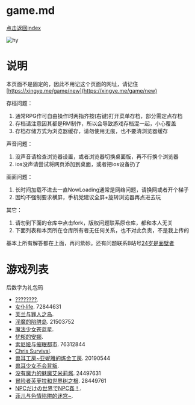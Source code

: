 

# game.md

[点击返回index](https://arcxingye.github.io/)

![hy](https://count.getloli.com/get/@hy)

# 说明
本页面不是固定的，因此不用记这个页面的网址，请记住[https://xingye.me/game/new](https://xingye.me/game/new)

存档问题：
1. 通常RPG作可自由操作时两指齐按(右键)打开菜单存档，部分需定点存档
2. 存档请注意因其都是RM制作，所以会导致游戏存档混一起，小心覆盖
3. 存档存储方式为浏览器缓存，请勿使用无痕，也不要清浏览器缓存

声音问题：
1. 没声音请检查浏览器设置，或者浏览器切换桌面版，再不行换个浏览器
2. ios没声请尝试将网页添加到桌面，或者把ios设备扔了

画面问题：
1. 长时间加载不进去一直NowLoading通常是网络问题，请换网或者开个梯子
2. 因均不强制要求横屏，手机党建议全屏+旋转浏览器再点进去玩

其它：
1. 请勿到下面的仓库中点击fork，版权问题联系原仓库，都和本人无关
2. 下面列表和本页所在仓库所有者无任何关系，也不对此负责，不是我上传的

基本上所有解答都在上面，再问紫砂。还有问题联系B站号[24岁是面壁者](https://space.bilibili.com/383769313/)

# 游戏列表
后数字为礼包码
*   [????????](https://bonepa.com/9285d94ecb/7c4a4cb298/?placementName=github).
*   [女仆life](https://amemei.github.io/MaidLife/). 72844631
*   [芙兰与罪人之岛](https://amemei.github.io/FuranToZaininNoSima/index.html).
*   [淫魔的陷阱岛](https://amemei.github.io/TrapIsland/index.html). 21503752
*   [魔法少女苍蓝星](https://amemei.github.io/Cang-LAN-STAR/index.html).
*   [忧郁的安娜](https://amemei.github.io/melancholianna/index.html).
*   [索尼娅与催眠都市](https://amemei.github.io/HypnoticCity/index.html). 76312844
*   [Chris Survival](https://amemei.github.io/ChrisSurvival/index.html).
*   [兽耳工房~亚妮雅的炼金工房](https://amemei.github.io/AnimalEarWorkshop/index.html). 20190544
*   [兽耳少女不会背叛](https://amemei.github.io/Beasteargirl/index.html).
*   [没有魔力的魅魔艾米莉酱](https://amemei.github.io/Emily/index.html). 24497631
*   [冒险者芙萝拉和世界树之根](https://amemei.github.io/Yggdrasill/index.html). 28449761
*   [NPCだけの世界でNPC姦！](https://amemei.github.io/NPC/index.html).
*   [菲儿与色情陷阱的迷宫~](https://amemei.github.io/GUARDIANSTRAP/index.html).

<ins style="width: 300px;height:250px" data-width="300" data-height="250" class="fd5791ea1ce" data-domain="//bonepa.com" data-affquery="/ca387bb2f6/d5791ea1ce/?placementName=default"><script src="//bonepa.com/js/responsive.js" async></script></ins>
